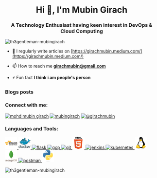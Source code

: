 <h1 align="center">Hi 👋, I'm Mubin Girach</h1>
<h3 align="center">A Technology Enthusiast having keen interest in DevOps & Cloud Computing</h3>

<p align="left"> <img src="https://komarev.com/ghpvc/?username=th3gentleman-mubingirach&label=Profile%20views&color=0e75b6&style=flat" alt="th3gentleman-mubingirach" /> </p>

- 📝 I regularly write articles on [https://girachmubin.medium.com/](https://girachmubin.medium.com/)

- 📫 How to reach me **girachmubin@gmail.com**

- ⚡ Fun fact **I think i am people's person**

### Blogs posts
<!-- BLOG-POST-LIST:START -->
<!-- BLOG-POST-LIST:END -->

<h3 align="left">Connect with me:</h3>
<p align="left">
<a href="https://linkedin.com/in/mubingirach" target="blank"><img align="center" src="http://140.238.241.68/linkedin.svg" alt="mohd mubin girach" height="30" width="40" /></a>
<a href="https://instagram.com/mubingirach" target="blank"><img align="center" src="http://140.238.241.68/instagram.svg" alt="mubingirach" height="30" width="40" /></a>
<a href="https://medium.com/@girachmubin" target="blank"><img align="center" src="hhttp://140.238.241.68/medium.svg" alt="@girachmubin" height="30" width="40" /></a>
</p>

<h3 align="left">Languages and Tools:</h3>
<p align="left"> <a href="https://aws.amazon.com" target="_blank"> <img src="https://raw.githubusercontent.com/devicons/devicon/master/icons/amazonwebservices/amazonwebservices-original-wordmark.svg" alt="aws" width="40" height="40"/> </a> <a href="https://www.docker.com/" target="_blank"> <img src="https://raw.githubusercontent.com/devicons/devicon/master/icons/docker/docker-original-wordmark.svg" alt="docker" width="40" height="40"/> </a> <a href="https://flask.palletsprojects.com/" target="_blank"> <img src="https://www.vectorlogo.zone/logos/pocoo_flask/pocoo_flask-icon.svg" alt="flask" width="40" height="40"/> </a> <a href="https://cloud.google.com" target="_blank"> <img src="https://www.vectorlogo.zone/logos/google_cloud/google_cloud-icon.svg" alt="gcp" width="40" height="40"/> </a> <a href="https://git-scm.com/" target="_blank"> <img src="https://www.vectorlogo.zone/logos/git-scm/git-scm-icon.svg" alt="git" width="40" height="40"/> </a> <a href="https://www.w3.org/html/" target="_blank"> <img src="https://raw.githubusercontent.com/devicons/devicon/master/icons/html5/html5-original-wordmark.svg" alt="html5" width="40" height="40"/> </a> <a href="https://www.jenkins.io" target="_blank"> <img src="https://www.vectorlogo.zone/logos/jenkins/jenkins-icon.svg" alt="jenkins" width="40" height="40"/> </a> <a href="https://kubernetes.io" target="_blank"> <img src="https://www.vectorlogo.zone/logos/kubernetes/kubernetes-icon.svg" alt="kubernetes" width="40" height="40"/> </a> <a href="https://www.linux.org/" target="_blank"> <img src="https://raw.githubusercontent.com/devicons/devicon/master/icons/linux/linux-original.svg" alt="linux" width="40" height="40"/> </a> <a href="https://www.mongodb.com/" target="_blank"> <img src="https://raw.githubusercontent.com/devicons/devicon/master/icons/mongodb/mongodb-original-wordmark.svg" alt="mongodb" width="40" height="40"/> </a> <a href="https://postman.com" target="_blank"> <img src="https://www.vectorlogo.zone/logos/getpostman/getpostman-icon.svg" alt="postman" width="40" height="40"/> </a> <a href="https://www.python.org" target="_blank"> <img src="https://raw.githubusercontent.com/devicons/devicon/master/icons/python/python-original.svg" alt="python" width="40" height="40"/> </a> </p>

<p><img align="center" src="https://github-readme-stats.vercel.app/api/top-langs?username=th3gentleman-mubingirach&show_icons=true&locale=en&layout=compact" alt="th3gentleman-mubingirach" /></p>
